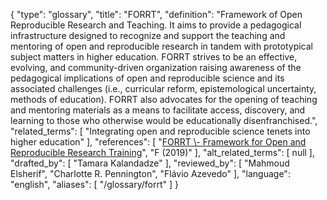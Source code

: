 {
    "type": "glossary",
    "title": "FORRT",
    "definition": "Framework of Open Reproducible Research and Teaching. It aims to provide a pedagogical infrastructure designed to recognize and support the teaching and mentoring of open and reproducible research in tandem with prototypical subject matters in higher education. FORRT strives to be an effective, evolving, and community-driven organization raising awareness of the pedagogical implications of open and reproducible science and its associated challenges (i.e., curricular reform, epistemological uncertainty, methods of education). FORRT also advocates for the opening of teaching and mentoring materials as a means to facilitate access, discovery, and learning to those who otherwise would be educationally disenfranchised.",
    "related_terms": [
        "Integrating open and reproducible science tenets into higher education"
    ],
    "references": [
        "[FORRT \\- Framework for Open and Reproducible Research Training](https://forrt.org/)",
        "F (2019)"
    ],
    "alt_related_terms": [
        null
    ],
    "drafted_by": [
        "Tamara Kalandadze"
    ],
    "reviewed_by": [
        "Mahmoud Elsherif",
        "Charlotte R. Pennington",
        "Flávio Azevedo"
    ],
    "language": "english",
    "aliases": [
        "/glossary/forrt"
    ]
}